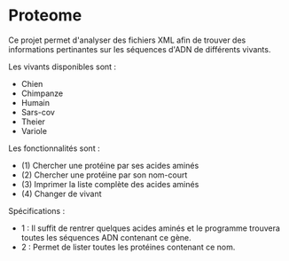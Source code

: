 # Proteome

Ce projet permet d'analyser des fichiers XML afin de trouver des informations pertinantes sur les séquences d'ADN de différents vivants.

Les vivants disponibles sont :

- Chien
- Chimpanze
- Humain
- Sars-cov
- Theier
- Variole

Les fonctionnalités sont :

- (1) Chercher une protéine par ses acides aminés
- (2) Chercher une protéine par son nom-court
- (3) Imprimer la liste complète des acides aminés
- (4) Changer de vivant

Spécifications :

- 1 : Il suffit de rentrer quelques acides aminés et le programme trouvera toutes les séquences ADN contenant ce gène. 
- 2 : Permet de lister toutes les protéines contenant ce nom.
